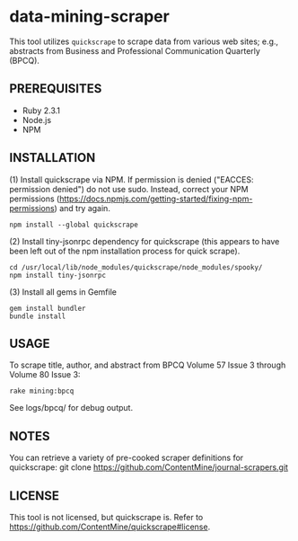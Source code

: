 # data-mining-scraper

This tool utilizes `quickscrape` to scrape data from various web sites; e.g., abstracts from Business and Professional Communication Quarterly (BPCQ).

## PREREQUISITES

- Ruby 2.3.1
- Node.js
- NPM

## INSTALLATION

(1) Install quickscrape via NPM. If permission is denied ("EACCES: permission denied") do not use sudo. Instead, correct your NPM permissions (https://docs.npmjs.com/getting-started/fixing-npm-permissions) and try again.

```
npm install --global quickscrape
```

(2) Install tiny-jsonrpc dependency for quickscrape (this appears to have been left out of the npm installation process for quick scrape).

```
cd /usr/local/lib/node_modules/quickscrape/node_modules/spooky/
npm install tiny-jsonrpc
```

(3) Install all gems in Gemfile

```
gem install bundler
bundle install
```

## USAGE

To scrape title, author, and abstract from BPCQ Volume 57 Issue 3 through Volume 80 Issue 3:

```
rake mining:bpcq
```

See logs/bpcq/ for debug output.

## NOTES

You can retrieve a variety of pre-cooked scraper definitions for quickscrape:
    git clone https://github.com/ContentMine/journal-scrapers.git

## LICENSE

This tool is not licensed, but quickscrape is. Refer to https://github.com/ContentMine/quickscrape#license.
